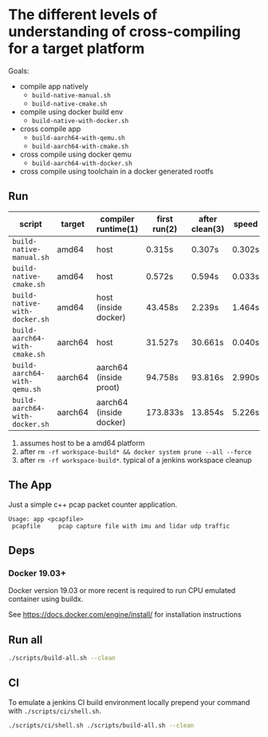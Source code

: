 # The different levels of understanding of cross-compiling for a target platform

Goals:

- compile app natively
  - `build-native-manual.sh`
  - `build-native-cmake.sh`
- compile using docker build env
  - `build-native-with-docker.sh`
- cross compile app
  - `build-aarch64-with-qemu.sh`
  - `build-aarch64-with-cmake.sh`
- cross compile using docker qemu
  - `build-aarch64-with-docker.sh`
- cross compile using toolchain in a docker generated rootfs

## Run

script|target|compiler runtime(1)|first run(2)|after clean(3)|speed
|-|-|-|-|-|-
`build-native-manual.sh`|amd64|host|0.315s|0.307s|0.302s
`build-native-cmake.sh`|amd64|host|0.572s|0.594s|0.033s
`build-native-with-docker.sh`|amd64|host (inside docker)|43.458s|2.239s|1.464s
`build-aarch64-with-cmake.sh`|aarch64|host|31.527s|30.661s|0.040s
`build-aarch64-with-qemu.sh`|aarch64|aarch64 (inside proot)|94.758s|93.816s|2.990s
`build-aarch64-with-docker.sh`|aarch64|aarch64 (inside docker)|173.833s|13.854s|5.226s

1. assumes host to be a amd64 platform
2. after `rm -rf workspace-build* && docker system prune --all --force`
3. after `rm -rf workspace-build*`. typical of a jenkins workspace cleanup

## The App

Just a simple c++ pcap packet counter application.

```
Usage: app <pcapfile>
 pcapfile     pcap capture file with imu and lidar udp traffic
```

## Deps

### Docker 19.03+

Docker version 19.03 or more recent is required to run CPU emulated container using buildx.

See https://docs.docker.com/engine/install/ for installation instructions

## Run all

```sh
./scripts/build-all.sh --clean
```

## CI

To emulate a jenkins CI build environment locally prepend your command with `./scripts/ci/shell.sh`.

```sh
./scripts/ci/shell.sh ./scripts/build-all.sh --clean
```
